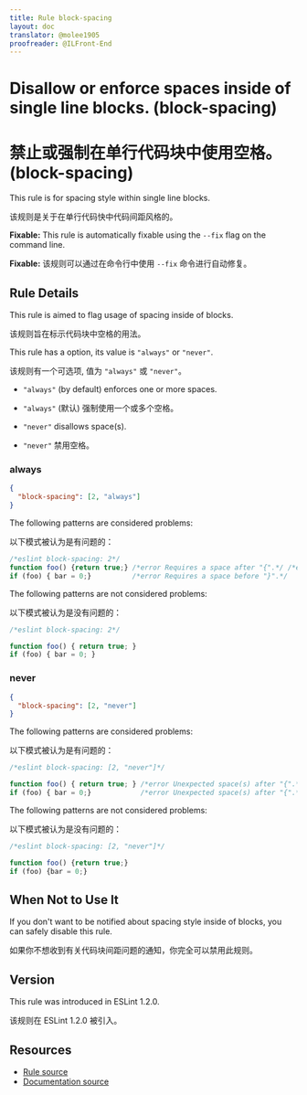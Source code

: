 ```yaml
---
title: Rule block-spacing
layout: doc
translator: @molee1905
proofreader: @ILFront-End
---
```

<!-- Note: No pull requests accepted for this file. See README.md in the root directory for details. -->
# Disallow or enforce spaces inside of single line blocks. (block-spacing)

# 禁止或强制在单行代码块中使用空格。 (block-spacing)

This rule is for spacing style within single line blocks.

该规则是关于在单行代码快中代码间距风格的。

**Fixable:** This rule is automatically fixable using the `--fix` flag on the command line.

**Fixable:** 该规则可以通过在命令行中使用 `--fix` 命令进行自动修复。

## Rule Details

This rule is aimed to flag usage of spacing inside of blocks.

该规则旨在标示代码块中空格的用法。

This rule has a option, its value is `"always"` or `"never"`.

该规则有一个可选项, 值为 `"always"` 或 `"never"`。

- `"always"` (by default) enforces one or more spaces.

- `"always"` (默认) 强制使用一个或多个空格。

- `"never"` disallows space(s).

- `"never"` 禁用空格。


### always

```json
{
  "block-spacing": [2, "always"]
}
```

The following patterns are considered problems:

以下模式被认为是有问题的：

```js
/*eslint block-spacing: 2*/
function foo() {return true;} /*error Requires a space after "{".*/ /*error Requires a space before "}".*/
if (foo) { bar = 0;}          /*error Requires a space before "}".*/
```

The following patterns are not considered problems:

以下模式被认为是没有问题的：

```js
/*eslint block-spacing: 2*/

function foo() { return true; }
if (foo) { bar = 0; }
```

### never

```json
{
  "block-spacing": [2, "never"]
}
```

The following patterns are considered problems:

以下模式被认为是有问题的：

```js
/*eslint block-spacing: [2, "never"]*/

function foo() { return true; } /*error Unexpected space(s) after "{".*/ /*error Unexpected space(s) before "}".*/
if (foo) { bar = 0;}            /*error Unexpected space(s) after "{".*/
```

The following patterns are not considered problems:

以下模式被认为是没有问题的：

```js
/*eslint block-spacing: [2, "never"]*/

function foo() {return true;}
if (foo) {bar = 0;}
```

## When Not to Use It

If you don't want to be notified about spacing style inside of blocks, you can safely disable this rule.

如果你不想收到有关代码块间距问题的通知，你完全可以禁用此规则。


## Version

This rule was introduced in ESLint 1.2.0.

该规则在 ESLint 1.2.0 被引入。

## Resources

* [Rule source](https://github.com/eslint/eslint/tree/master/lib/rules/block-spacing.js)
* [Documentation source](https://github.com/eslint/eslint/tree/master/docs/rules/block-spacing.md)
